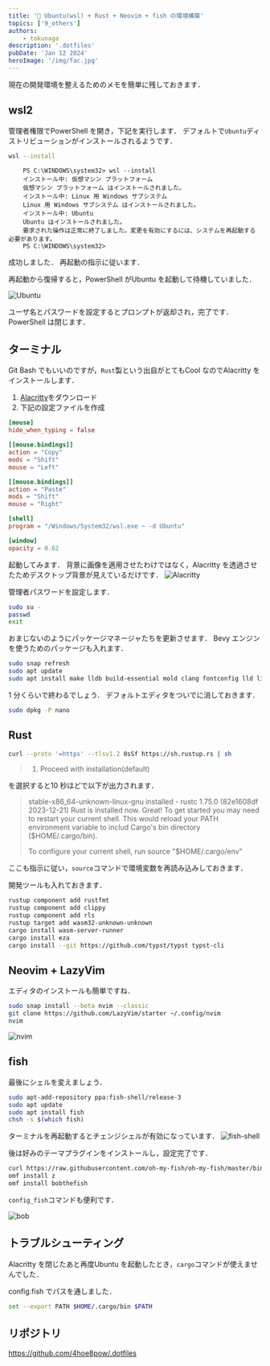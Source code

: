 ```yaml
---
title: '🐣 Ubuntu(wsl) + Rust + Neovim + fish の環境構築'
topics: ['9_others']
authors:
    - tokunaga
description: '.dotfiles'
pubDate: 'Jan 12 2024'
heroImage: '/img/fac.jpg'
---
```


現在の開発環境を整えるためのメモを簡単に残しておきます．

## wsl2

管理者権限でPowerShell を開き，下記を実行します．
デフォルトで`Ubuntu`ディストリビューションがインストールされるようです．

```sh
wsl --install
```

```text
    PS C:\WINDOWS\system32> wsl --install
    インストール中: 仮想マシン プラットフォーム
    仮想マシン プラットフォーム はインストールされました。
    インストール中: Linux 用 Windows サブシステム
    Linux 用 Windows サブシステム はインストールされました。
    インストール中: Ubuntu
    Ubuntu はインストールされました。
    要求された操作は正常に終了しました。変更を有効にするには、システムを再起動する必要があります。
    PS C:\WINDOWS\system32>
```

成功しました．
再起動の指示に従います．

再起動から復帰すると，PowerShell がUbuntu を起動して待機していました．

![Ubuntu](../../assets/images/20240112/ps.png)

ユーザ名とパスワードを設定するとプロンプトが返却され，完了です．
PowerShell は閉じます．

## ターミナル

Git Bash でもいいのですが，`Rust`製という出自がとてもCool なのでAlacritty をインストールします．

1. [Alacritty](https://alacritty.org/)をダウンロード
2. 下記の設定ファイルを作成

```toml title="~/AppData/Roaming/alacritty/alacritty.toml"
[mouse]
hide_when_typing = false

[[mouse.bindings]]
action = "Copy"
mods = "Shift"
mouse = "Left"

[[mouse.bindings]]
action = "Paste"
mods = "Shift"
mouse = "Right"

[shell]
program = "/Windows/System32/wsl.exe ~ -d Ubuntu"

[window]
opacity = 0.62
```

起動してみます．
背景に画像を適用させたわけではなく，Alacritty を透過させたためデスクトップ背景が見えているだけです．
![Alacritty](../../assets/images/20240112/al.png)

管理者パスワードを設定します．

```sh
sudo su -
passwd
exit
```

おまじないのようにパッケージマネージャたちを更新させます．
Bevy エンジンを使うためのパッケージも入れます．

```sh
sudo snap refresh
sudo apt update
sudo apt install make lldb build-essential mold clang fontconfig lld libssl-dev libasound2-dev pkg-config
```

1 分くらいで終わるでしょう．
デフォルトエディタをついでに消しておきます．

```sh
sudo dpkg -P nano
```

## Rust

```sh
curl --proto '=https' --tlsv1.2 0sSf https://sh.rustup.rs | sh
```

> 1. Proceed with installation(default)

を選択すると10 秒ほどで以下が出力されます．

> stable-x86_64-unknown-linux-gnu installed - rustc 1.75.0 (82e1608df 2023-12-21)
> Rust is installed now. Great!
> To get started you may need to restart your current shell.
> This would reload your PATH environment variable to includ
> Cargo's bin directory ($HOME/.cargo/bin).
>
> To configure your current shell, run
> source "$HOME/.cargo/env"

ここも指示に従い，`source`コマンドで環境変数を再読み込みしておきます．

開発ツールも入れておきます．

```sh
rustup component add rustfmt
rustup component add clippy
rustup component add rls
rustup target add wasm32-unknown-unknown
cargo install wasm-server-runner
cargo install eza
cargo install --git https://github.com/typst/typst typst-cli
```

## Neovim + LazyVim

エディタのインストールも簡単ですね．

```sh
sudo snap install --beta nvim --classic
git clone https://github.com/LazyVim/starter ~/.config/nvim
nvim
```

![nvim](../../assets/images/20240112/lz.png)

## fish

最後にシェルを変えましょう．

```sh
sudo apt-add-repository ppa:fish-shell/release-3
sudo apt update
sudo apt install fish
chsh -s $(which fish)
```

ターミナルを再起動するとチェンジシェルが有効になっています．
![fish-shell](../../assets/images/20240112/fi.png)

後は好みのテーマプラグインをインストールし，設定完了です．

```sh
curl https://raw.githubusercontent.com/oh-my-fish/oh-my-fish/master/bin/install | fish
omf install z
omf install bobthefish
```

`config_fish`コマンドも便利です．

![bob](../../assets/images/20240112/bb.png)

## トラブルシューティング

Alacritty を閉じたあと再度Ubuntu を起動したとき，`cargo`コマンドが使えませんでした．

config.fish でパスを通しました．

```sh title="~/.config/fish/config.fish"
set --export PATH $HOME/.cargo/bin $PATH
```

## リポジトリ

<https://github.com/4hoe8pow/.dotfiles>
